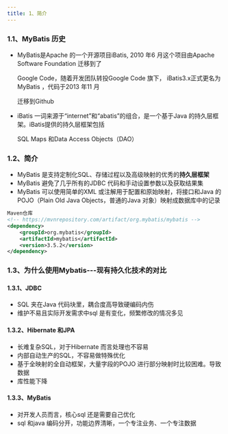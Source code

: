 ```yaml
---
title: 1、简介
---
```

### 1.1、MyBatis 历史

- MyBatis是Apache 的一个开源项目iBatis, 2010 年6 月这个项目由Apache Software Foundation 迁移到了

  Google Code，随着开发团队转投Google Code 旗下， iBatis3.x正式更名为MyBatis ，代码于2013 年11 月

  迁移到Github

- iBatis 一词来源于“internet”和“abatis”的组合，是一个基于Java 的持久层框架。iBatis提供的持久层框架包括

  SQL Maps 和Data Access Objects（DAO）

### 1.2、简介

- MyBatis 是支持定制化SQL、存储过程以及高级映射的优秀的**持久层框架**
- MyBatis 避免了几乎所有的JDBC 代码和手动设置参数以及获取结果集
- MyBatis 可以使用简单的XML 或注解用于配置和原始映射，将接口和Java 的POJO（Plain Old Java Objects，普通的Java 对象）映射成数据库中的记录

```xml
Maven仓库
<!-- https://mvnrepository.com/artifact/org.mybatis/mybatis -->
<dependency>
    <groupId>org.mybatis</groupId>
    <artifactId>mybatis</artifactId>
    <version>3.5.2</version>
</dependency>
```

### 1.3、为什么使用Mybatis---现有持久化技术的对比

#### 1.3.1、JDBC

- SQL 夹在Java 代码块里，耦合度高导致硬编码内伤
- 维护不易且实际开发需求中sql 是有变化，频繁修改的情况多见

#### 1.3.2、Hibernate 和JPA

- 长难复杂SQL，对于Hibernate 而言处理也不容易
- 内部自动生产的SQL，不容易做特殊优化
- 基于全映射的全自动框架，大量字段的POJO 进行部分映射时比较困难。导致数据
- 库性能下降

#### 1.3.3、MyBatis

- 对开发人员而言，核心sql 还是需要自己优化
- sql 和java 编码分开，功能边界清晰，一个专注业务、一个专注数据
